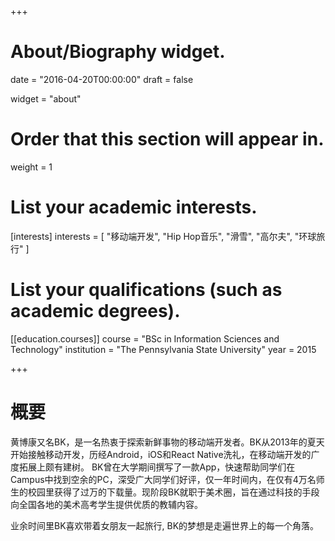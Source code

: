 +++
# About/Biography widget.

date = "2016-04-20T00:00:00"
draft = false

widget = "about"

# Order that this section will appear in.
weight = 1

# List your academic interests.
[interests]
  interests = [
    "移动端开发",
    "Hip Hop音乐",
    "滑雪",
    "高尔夫",
    "环球旅行"
  ]

# List your qualifications (such as academic degrees).

[[education.courses]]
  course = "BSc in Information Sciences and Technology"
  institution = "The Pennsylvania State University"
  year = 2015

+++

# 概要

黄博康又名BK，是一名热衷于探索新鲜事物的移动端开发者。BK从2013年的夏天开始接触移动开发，历经Android，iOS和React Native洗礼，在移动端开发的广度拓展上颇有建树。
BK曾在大学期间撰写了一款App，快速帮助同学们在Campus中找到空余的PC，深受广大同学们好评，仅一年时间内，在仅有4万名师生的校园里获得了过万的下载量。现阶段BK就职于美术圈，旨在通过科技的手段向全国各地的美术高考学生提供优质的教辅内容。

业余时间里BK喜欢带着女朋友一起旅行, BK的梦想是走遍世界上的每一个角落。
